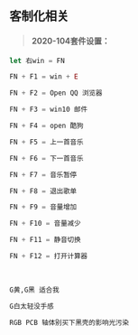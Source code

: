## 客制化相关


>#### 2020-104套件设置：

```javascript
let 右win = FN

FN + F1 = win + E

FN + F2 = Open QQ 浏览器

FN + F3 = win10 邮件

FN + F4 = open 酷狗 

FN + F5 = 上一首音乐

FN + F6 = 下一首音乐

FN + F7 = 音乐暂停

FN + F8 = 退出歌单

FN + F9 = 音量增加

FN + F10 = 音量减少

FN + F11 = 静音切换

FN + F12 = 打开计算器

```
<br>

```bash
G黄,G黑 适合我

G白太轻没手感

RGB PCB 轴体别买下黑壳的影响光污染

```